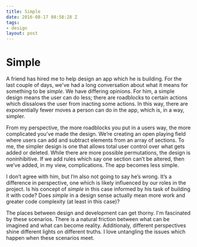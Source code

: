 ```yaml
---
title: Simple
date: 2016-08-17 08:58:28 Z
tags:
- design
layout: post
---
```


# Simple

A friend has hired me to help design an app which he is building. For the last couple of days, we've had a long conversation about what it means for something to be *simple*. We have differing opinions. For him, a simple design means the user can do less; there are roadblocks to certain actions which dissalows the user from inacting some actions. In this way, there are exponentially fewer moves a person can do in the app, which is, in a way, simpler.

From my perspective, the more roadblocks you put in a users way, the more complicated you’ve made the design. We’re creating an open playing field where users can add and subtract elements from an array of sections. To me, the simpler design is one that allows total user control over what gets added or deleted. While there are more possible permutations, the design is noninhibitive. If we add rules which say one section can’t be altered, then we’ve added, in my view, complications. The app becomes less simple.

I don’t agree with him, but I’m also not going to say he’s wrong. It’s a difference in perspective, one which is likely influenced by our roles in the project. Is his concept of *simple* in this case informed by his task of building it with code? Does *simple* in a design sense actually mean more work and greater code complexity (at least in this case)? 

The places between design and development can get thorny. I'm fascinated by these scenarios. There is a natural friction between what can be imagined and what can become reality. Additionaly, different perspectives shine different lights on different truths. I love untangling the issues which happen when these scenarios meet. 